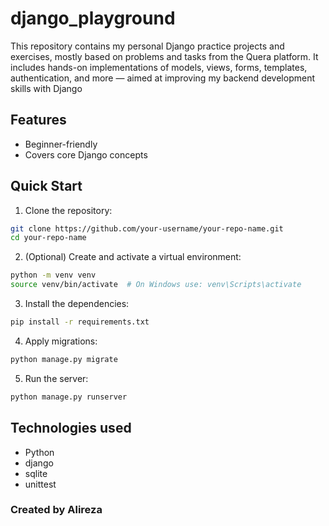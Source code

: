 # django_playground

This repository contains my personal Django practice projects and exercises, mostly based on problems and tasks from the Quera platform. It includes hands-on implementations of models, views, forms, templates, authentication, and more — aimed at improving my backend development skills with Django



## Features
+  Beginner-friendly
+  Covers core Django concepts


## Quick Start
1. Clone the repository:
~~~bash
git clone https://github.com/your-username/your-repo-name.git
cd your-repo-name
~~~

2. (Optional) Create and activate a 
virtual environment:
~~~bash
python -m venv venv
source venv/bin/activate  # On Windows use: venv\Scripts\activate
~~~

3.  Install the dependencies:
~~~bash
pip install -r requirements.txt
~~~

4. Apply migrations:
~~~bash
python manage.py migrate
~~~

5. Run the server:
~~~bash
python manage.py runserver
~~~

## Technologies used
* Python
* django
* sqlite
* unittest

### Created by Alireza 